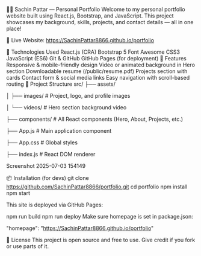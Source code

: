 👨‍💻 Sachin Pattar — Personal Portfolio
Welcome to my personal portfolio website built using React.js, Bootstrap, and JavaScript. This project showcases my background, skills, projects, and contact details — all in one place!

🔗 Live Website: https://SachinPattar8866.github.io/portfolio

🚀 Technologies Used
React.js (CRA)
Bootstrap 5
Font Awesome
CSS3
JavaScript (ES6)
Git & GitHub
GitHub Pages (for deployment)
📂 Features
Responsive & mobile-friendly design
Video or animated background in Hero section
Downloadable resume (/public/resume.pdf)
Projects section with cards
Contact form & social media links
Easy navigation with scroll-based routing
📁 Project Structure
src/ ├── assets/

│ ├── images/ # Project, logo, and profile images

│ └── videos/ # Hero section background video

├── components/ # All React components (Hero, About, Projects, etc.)

├── App.js # Main application component

├── App.css # Global styles

├── index.js # React DOM renderer

Screenshot 2025-07-03 154149

📦 Installation (for devs)
git clone https://github.com/SachinPattar8866/portfolio.git
cd portfolio
npm install
npm start

This site is deployed via GitHub Pages:

npm run build
npm run deploy
Make sure homepage is set in package.json:

"homepage": "https://SachinPattar8866.github.io/portfolio"

📝 License
This project is open source and free to use. Give credit if you fork or use parts of it.